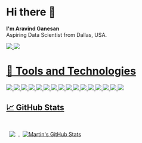 
<p>
   <h1 align="left">Hi there 👋 
  </h1>
  <u> </u>
 </p>
  
 <p align="left" >
   <b> I'm Aravind Ganesan </b> <br>
Aspiring Data Scientist from Dallas, USA.
  </p>
<p align="left" width="100%">
    <a align="left" href="https://www.linkedin.com/in/aravind2706/" target="_blank" align="center" rel="nofollow">
    <img src="https://camo.githubusercontent.com/a493f6833f99fb3c85788d6d9305e6b7a42b838e5ee5d138fd9a8214a7e77472/68747470733a2f2f696d672e736869656c64732e696f2f62616467652f6c696e6b6564696e2d2532333030373742352e7376673f267374796c653d666f722d7468652d6261646765266c6f676f3d6c696e6b6564696e266c6f676f436f6c6f723d7768697465" data-canonical-src="https://img.shields.io/badge/linkedin-%230077B5.svg?&amp;style=for-the-badge&amp;logo=linkedin&amp;logoColor=white" style="max-width: 100%;">
 </a>
   <a align="left" href="mailto:aravindganesan2000@gmail.com" target="_blank" align="center" rel="nofollow">
    <img src="https://img.shields.io/badge/Gmail-D14836?style=for-the-badge&logo=gmail&logoColor=white" style="max-width: 100%;">
</p>
<u> </u>
<p>
   <h1 align="left">🔧 Tools and Technologies </h1>
</p>
<u></u>

![](https://img.shields.io/badge/Code-Python-informational?style=flat&logo=python&logoColor=white&color=4AB197)
![](https://img.shields.io/badge/Code-R-informational?style=flat&logo=r&logoColor=white&color=4AB197)
![](https://img.shields.io/badge/Code-JavaScript-informational?style=flat&logo=JavaScript&logoColor=white&color=4AB197)
![](https://img.shields.io/badge/Code-MySQL-informational?style=flat&logo=MySQL&logoColor=white&color=4AB197)
![](https://img.shields.io/badge/Tools-Tableau-informational?style=flat&logo=Tableau&logoColor=white&color=4AB197)
![](https://img.shields.io/badge/Tools-Excel-informational?style=flat&logo=MicrosoftExcel&logoColor=white&color=4AB197)
![](https://img.shields.io/badge/Tools-Photoshop-informational?style=flat&logo=Adobe-Photoshop&logoColor=white&color=4AB197)
![](https://img.shields.io/badge/Tools-Illustrator-informational?style=flat&logo=Adobe-Illustrator&logoColor=white&color=4AB197)
![](https://img.shields.io/badge/Tools-GitHub-informational?style=flat&logo=GitHub&logoColor=white&color=4AB197)
![](https://img.shields.io/badge/Tools-GitLab-informational?style=flat&logo=GitLab&logoColor=white&color=4AB197)
![](https://img.shields.io/badge/Tools-GoogleAnalytics-informational?style=flat&logo=GoogleAnalytics&logoColor=white&color=4AB197)
![](https://img.shields.io/badge/Tools-GoogleAdWords-informational?style=flat&logo=AdWords&logoColor=white&color=4AB197)
![](https://img.shields.io/badge/Editor-VisualStudioCode-informational?style=flat&logo=VisualStudioCode&logoColor=white&color=4AB197)
![](https://img.shields.io/badge/OS-Linux-informational?style=flat&logo=Linux&logoColor=white&color=4AB197)
![](https://img.shields.io/badge/OS-Windows-informational?style=flat&logo=Windows&logoColor=white&color=4AB197)
![](https://img.shields.io/badge/OS-MacOS-informational?style=flat&logo=MacOS&logoColor=white&color=4AB197)

<u></u>

## &#x1f4c8; GitHub Stats

<br>

<a href="https://github.com/sudo-aravind">
  <img align="center" style="margin:0.5rem" src="https://github-readme-stats.vercel.app/api/top-langs/?username=sudo-aravind&hide=html,css&title_color=ffffff&text_color=c9cacc&icon_color=4AB197&bg_color=1A2B34" />
</a>

<a href="https://github.com/sudo-aravind">
  <img align="center" style="margin:0.5rem" src="https://github-readme-stats.vercel.app/api?username=sudo-aravind&show_icons=true&line_height=27&count_private=true&title_color=ffffff&text_color=c9cacc&icon_color=4AB097&bg_color=1A2B34" alt="Martin's GitHub Stats" />
</a>

